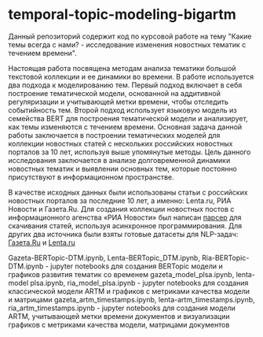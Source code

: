 # temporal-topic-modeling-bigartm

Данный репозиторий содержит код по курсовой работе на тему "Какие темы всегда с нами? - исследование изменения новостных тематик с течением времени". 

Настоящая работа посвящена методам анализа тематики большой текстовой коллекции и ее динамики во времени. В работе используется два подхода к моделированию тем. Первый подход включает в себя построение тематической модели, основанной на аддитивной регуляризации и учитывающей метки времени, чтобы отследить событийность тем. Второй подход использует языковую модель из семейства BERT для построения тематической модели и анализирует, как темы изменяются с течением времени.  Основная задача данной работы заключается в построении тематических моделей для коллекции новостных статей с нескольких российских новостных порталов за 10 лет, используя выше упомянутые методы. Цель данного исследования заключается в анализе долговременной динамики новостных тематик и выявлении основных тем, которые постоянно присутствуют в информационном пространстве.

В качестве исходных данных были использованы статьи с российских новостных порталов за последние 10 лет, а именно: Lenta.ru, РИА Новости и Газета.Ru. Для создания коллекции новостных постов с информационного агенства «РИА Новости» был написан [парсер](https://github.com/AbinaKukanova/ria-agency-news) для скачивания статей, используя асинхронное программирования. Для других два источника были взяты готовые датасеты для NLP-задач: [Газета.Ru](https://github.com/IlyaGusev/gazeta) и [Lenta.ru](https://github.com/yutkin/Lenta.Ru-News-Dataset)

Gazeta-BERTopic-DTM.ipynb, Lenta-BERTopic_DTM.ipynb, Ria-BERTopic-DTM.ipynb - jupyter notebooks для создания BERTopic модели и графиков развития тематик со временем
gazeta_model_plsa.ipynb, lenta-model plsa.ipynb, ria_model_plsa.ipynb - jupyter notebooks для создания классической модели ARTM и графиков с метриками качества модели и матрицами
gazeta_artm_timestamps.ipynb, lenta-artm_timestamps.ipynb, ria_artm_timestamps.ipynb - jupyter notebooks для создания модели ARTM, учитывающей метки времени документов и визуализации графиков с метриками качества модели, матрицами документов
